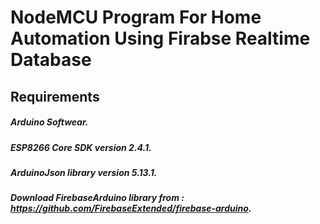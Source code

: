 # NodeMCU Program For Home Automation Using Firabse Realtime Database

## Requirements

##### Arduino Softwear.

##### ESP8266 Core SDK version 2.4.1.

##### ArduinoJson library version 5.13.1.

##### Download FirebaseArduino library from : https://github.com/FirebaseExtended/firebase-arduino.

